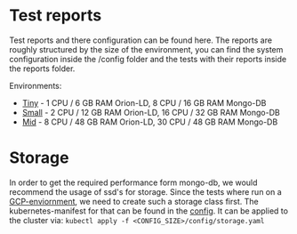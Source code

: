 # Test reports

Test reports and there configuration can be found here. The reports are roughly structured by the size of the environment, you can find the system
configuration inside the /config folder and the tests with their reports inside the reports folder. 

Environments:
* [Tiny](tiny) - 1 CPU / 6 GB RAM Orion-LD, 8 CPU / 16 GB RAM Mongo-DB
* [Small](small) - 2 CPU / 12 GB RAM Orion-LD, 16 CPU / 32 GB RAM Mongo-DB
* [Mid](mid) - 8 CPU / 48 GB RAM Orion-LD, 30 CPU / 48 GB RAM Mongo-DB

# Storage

In order to get the required performance form mongo-db, we would recommend the usage of ssd's for storage. Since the tests where run on 
a [GCP-enviornment](https://cloud.google.com), we need to create such a storage class first. The kubernetes-manifest for that can be found in the [config](small/config/storage-class.yaml).
It can be applied to the cluster via:
```kubectl apply -f <CONFIG_SIZE>/config/storage.yaml ```
